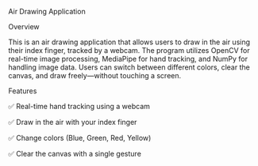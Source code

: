 Air Drawing Application

Overview

This is an air drawing application that allows users to draw in the air using their index finger, tracked by a webcam. The program utilizes OpenCV for real-time image processing, MediaPipe for hand tracking, and NumPy for handling image data. Users can switch between different colors, clear the canvas, and draw freely—without touching a screen.

Features

✅ Real-time hand tracking using a webcam

✅ Draw in the air with your index finger

✅ Change colors (Blue, Green, Red, Yellow)

✅ Clear the canvas with a single gesture
